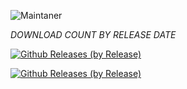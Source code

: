 ![Maintaner](https://img.shields.io/badge/maintainer-XtremeOrnob-blue)

*_DOWNLOAD COUNT BY RELEASE DATE_*

[![Github Releases (by Release)](https://img.shields.io/github/downloads/XO-Builds/ArrowOS/20211023/total.svg)](https://github.com/XO-Builds/ArrowOS/releases)

[![Github Releases (by Release)](https://img.shields.io/github/downloads/XO-Builds/ArrowOS/20211016/total.svg)](https://github.com/XO-Builds/ArrowOS/releases)
